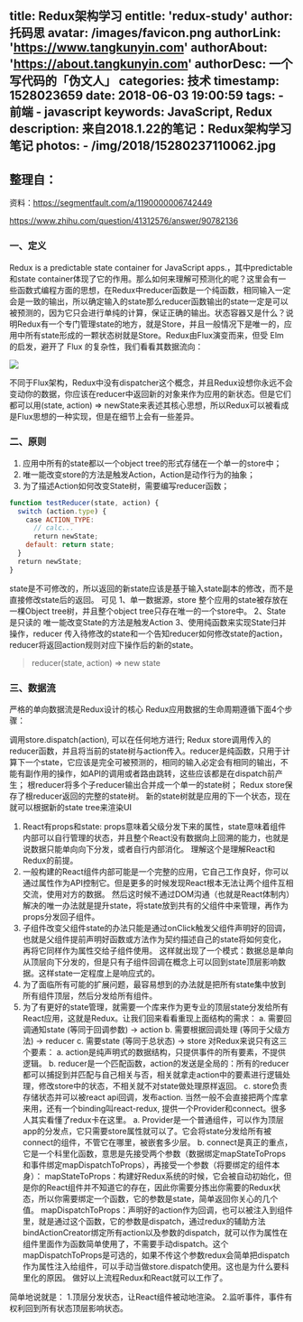 title: Redux架构学习
entitle: 'redux-study'
author: 托码思
avatar: /images/favicon.png
authorLink: 'https://www.tangkunyin.com'
authorAbout: 'https://about.tangkunyin.com'
authorDesc: 一个写代码的「伪文人」
categories: 技术
timestamp: 1528023659
date: 2018-06-03 19:00:59
tags:
    - 前端
    - javascript
keywords: JavaScript, Redux
description: 来自2018.1.22的笔记：Redux架构学习笔记
photos:
    - /img/2018/15280237110062.jpg
---

## 整理自：

资料：https://segmentfault.com/a/1190000006742449

https://www.zhihu.com/question/41312576/answer/90782136


### 一、定义

Redux is a predictable state container for JavaScript apps.，其中predictable和state container体现了它的作用。那么如何来理解可预测化的呢？这里会有一些函数式编程方面的思想，在Redux中reducer函数是一个纯函数，相同输入一定会是一致的输出，所以确定输入的state那么reducer函数输出的state一定是可以被预测的，因为它只会进行单纯的计算，保证正确的输出。状态容器又是什么？说明Redux有一个专门管理state的地方，就是Store，并且一般情况下是唯一的，应用中所有state形成的一颗状态树就是Store。Redux由Flux演变而来，但受 Elm 的启发，避开了 Flux 的复杂性，我们看看其数据流向：

![](/img/2018/15280237110062.jpg)

不同于Flux架构，Redux中没有dispatcher这个概念，并且Redux设想你永远不会变动你的数据，你应该在reducer中返回新的对象来作为应用的新状态。但是它们都可以用(state, action) => newState来表述其核心思想，所以Redux可以被看成是Flux思想的一种实现，但是在细节上会有一些差异。

### 二、原则
1. 应用中所有的state都以一个object tree的形式存储在一个单一的store中；
2. 唯一能改变store的方法是触发Action，Action是动作行为的抽象；
3. 为了描述Action如何改变State树，需要编写reducer函数；

```javascript
function testReducer(state, action) {
  switch (action.type) {
    case ACTION_TYPE:
      // calc...
      return newState;
    default: return state;
  }
  return newState;
}
```

state是不可修改的，所以返回的新state应该是基于输入state副本的修改，而不是直接修改state后的返回。
可见
1、单一数据源，store
整个应用的state被存放在一棵Object tree树，并且整个object tree只存在唯一的一个store中。
2、State是只读的
唯一能改变State的方法是触发Action
3、使用纯函数来实现State归并操作，reducer
传入待修改的state和一个告知reducer如何修改state的action，reducer将返回action规则对应下操作后的新的state。

> reducer(state, action) => new state


### 三、数据流

严格的单向数据流是Redux设计的核心
Redux应用数据的生命周期遵循下面4个步骤：

调用store.dispatch(action), 可以在任何地方进行;
Redux store调用传入的reducer函数，并且将当前的state树与action传入。reducer是纯函数，只用于计算下一个state，它应该是完全可被预测的，相同的输入必定会有相同的输出，不能有副作用的操作，如API的调用或者路由跳转，这些应该都是在dispatch前产生；
根reducer将多个子reducer输出合并成一个单一的state树；
Redux store保存了根reducer返回的完整的state树。
新的state树就是应用的下一个状态，现在就可以根据新的state tree来渲染UI

1. React有props和state: props意味着父级分发下来的属性，state意味着组件内部可以自行管理的状态，并且整个React没有数据向上回溯的能力，也就是说数据只能单向向下分发，或者自行内部消化。
理解这个是理解React和Redux的前提。
2. 一般构建的React组件内部可能是一个完整的应用，它自己工作良好，你可以通过属性作为API控制它。但是更多的时候发现React根本无法让两个组件互相交流，使用对方的数据。
然后这时候不通过DOM沟通（也就是React体制内）解决的唯一办法就是提升state，将state放到共有的父组件中来管理，再作为props分发回子组件。
3. 子组件改变父组件state的办法只能是通过onClick触发父组件声明好的回调，也就是父组件提前声明好函数或方法作为契约描述自己的state将如何变化，再将它同样作为属性交给子组件使用。
这样就出现了一个模式：数据总是单向从顶层向下分发的，但是只有子组件回调在概念上可以回到state顶层影响数据。这样state一定程度上是响应式的。
4. 为了面临所有可能的扩展问题，最容易想到的办法就是把所有state集中放到所有组件顶层，然后分发给所有组件。
5. 为了有更好的state管理，就需要一个库来作为更专业的顶层state分发给所有React应用，这就是Redux。让我们回来看看重现上面结构的需求：
a. 需要回调通知state (等同于回调参数) -> action
b. 需要根据回调处理 (等同于父级方法) -> reducer
c. 需要state (等同于总状态) -> store
对Redux来说只有这三个要素：
a. action是纯声明式的数据结构，只提供事件的所有要素，不提供逻辑。
b. reducer是一个匹配函数，action的发送是全局的：所有的reducer都可以捕捉到并匹配与自己相关与否，相关就拿走action中的要素进行逻辑处理，修改store中的状态，不相关就不对state做处理原样返回。
c. store负责存储状态并可以被react api回调，发布action.
当然一般不会直接把两个库拿来用，还有一个binding叫react-redux, 提供一个Provider和connect。很多人其实看懂了redux卡在这里。
a. Provider是一个普通组件，可以作为顶层app的分发点，它只需要store属性就可以了。它会将state分发给所有被connect的组件，不管它在哪里，被嵌套多少层。
b. connect是真正的重点，它是一个科里化函数，意思是先接受两个参数（数据绑定mapStateToProps和事件绑定mapDispatchToProps），再接受一个参数（将要绑定的组件本身）：
mapStateToProps：构建好Redux系统的时候，它会被自动初始化，但是你的React组件并不知道它的存在，因此你需要分拣出你需要的Redux状态，所以你需要绑定一个函数，它的参数是state，简单返回你关心的几个值。
mapDispatchToProps：声明好的action作为回调，也可以被注入到组件里，就是通过这个函数，它的参数是dispatch，通过redux的辅助方法bindActionCreator绑定所有action以及参数的dispatch，就可以作为属性在组件里面作为函数简单使用了，不需要手动dispatch。这个mapDispatchToProps是可选的，如果不传这个参数redux会简单把dispatch作为属性注入给组件，可以手动当做store.dispatch使用。这也是为什么要科里化的原因。
做好以上流程Redux和React就可以工作了。

简单地说就是：
1.顶层分发状态，让React组件被动地渲染。
2.监听事件，事件有权利回到所有状态顶层影响状态。



